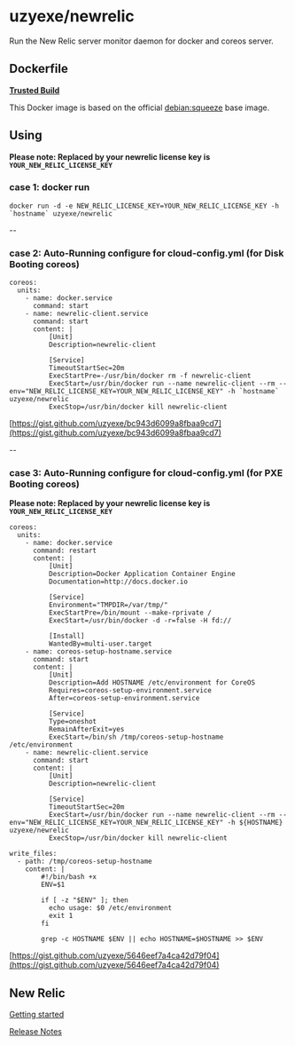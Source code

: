 # uzyexe/newrelic

Run the New Relic server monitor daemon for docker and coreos server.

## Dockerfile

[**Trusted Build**](https://index.docker.io/u/uzyexe/newrelic)

This Docker image is based on the official [debian:squeeze](https://index.docker.io/_/debian/) base image.

## Using

**Please note: Replaced by your newrelic license key is `YOUR_NEW_RELIC_LICENSE_KEY`**

### case 1: docker run


    docker run -d -e NEW_RELIC_LICENSE_KEY=YOUR_NEW_RELIC_LICENSE_KEY -h `hostname` uzyexe/newrelic

--

### case 2: Auto-Running configure for cloud-config.yml (for Disk Booting coreos)


    coreos:
      units:
        - name: docker.service
          command: start
        - name: newrelic-client.service
          command: start
          content: |
              [Unit]
              Description=newrelic-client
              
              [Service]
              TimeoutStartSec=20m
              ExecStartPre=-/usr/bin/docker rm -f newrelic-client
              ExecStart=/usr/bin/docker run --name newrelic-client --rm --env="NEW_RELIC_LICENSE_KEY=YOUR_NEW_RELIC_LICENSE_KEY" -h `hostname` uzyexe/newrelic
              ExecStop=/usr/bin/docker kill newrelic-client

[https://gist.github.com/uzyexe/bc943d6099a8fbaa9cd7](https://gist.github.com/uzyexe/bc943d6099a8fbaa9cd7)

--

### case 3: Auto-Running configure for cloud-config.yml (for PXE Booting coreos)

**Please note: Replaced by your newrelic license key is `YOUR_NEW_RELIC_LICENSE_KEY`**


    coreos:
      units:
        - name: docker.service
          command: restart
          content: |
              [Unit]
              Description=Docker Application Container Engine
              Documentation=http://docs.docker.io
              
              [Service]
              Environment="TMPDIR=/var/tmp/"
              ExecStartPre=/bin/mount --make-rprivate /
              ExecStart=/usr/bin/docker -d -r=false -H fd://
              
              [Install]
              WantedBy=multi-user.target
        - name: coreos-setup-hostname.service
          command: start
          content: |
              [Unit]
              Description=Add HOSTNAME /etc/environment for CoreOS
              Requires=coreos-setup-environment.service
              After=coreos-setup-environment.service
              
              [Service]
              Type=oneshot
              RemainAfterExit=yes
              ExecStart=/bin/sh /tmp/coreos-setup-hostname /etc/environment
        - name: newrelic-client.service
          command: start
          content: |
              [Unit]
              Description=newrelic-client
              
              [Service]
              TimeoutStartSec=20m
              ExecStart=/usr/bin/docker run --name newrelic-client --rm --env="NEW_RELIC_LICENSE_KEY=YOUR_NEW_RELIC_LICENSE_KEY" -h ${HOSTNAME} uzyexe/newrelic
              ExecStop=/usr/bin/docker kill newrelic-client
    
    write_files:
      - path: /tmp/coreos-setup-hostname
        content: |
            #!/bin/bash +x
            ENV=$1
            
            if [ -z "$ENV" ]; then
              echo usage: $0 /etc/environment
              exit 1
            fi
            
            grep -c HOSTNAME $ENV || echo HOSTNAME=$HOSTNAME >> $ENV


[https://gist.github.com/uzyexe/5646eef7a4ca42d79f04](https://gist.github.com/uzyexe/5646eef7a4ca42d79f04)

## New Relic

[Getting started](https://docs.newrelic.com/docs/server/new-relic-servers)

[Release Notes](https://docs.newrelic.com/docs/releases/linux_server/)
